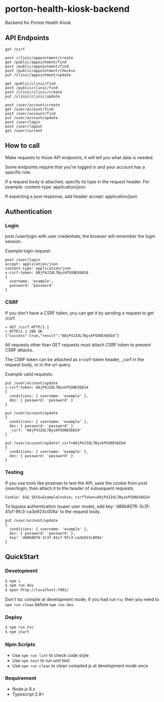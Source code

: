 # porton-health-kiosk-backend

Backend for Porton Health Kiosk

## API Endpoints

    get /csrf

    post /clinic/appointment/create
    get /public/appointment/find
    post /public/appointment/find
    post /public/appointment/checkin
    put /clinic/appointment/update

    get /public/clinic/find
    post /public/clinic/find
    post /clinic/clinic/create
    put /clinic/clinic/update

    post /user/account/create
    get /user/account/find
    post /user/account/find
    put /user/account/update
    post /user/login
    post /user/logout
    get /user/current

## How to call

Make requests to those API endpoints, it will tell you what data is needed.

Some endpoints require that you're logged in and your account has a specific role.

If a request body is attached, specify its type in the request header. For example: content-type: application/json

If expecting a json response, add header accept: application/json

## Authentication

### Login

post /user/login with user credentials, the browser will remember the login session.

Example login request:

    post /user/login
    accept: application/json
    content-type: application/json
    x-csrf-token: 68jP4JZdL7ByskPSO0EXbEG4
    {
      username: 'example',
      password: 'password'
    }

### CSRF

If you don't have a CSRF token, you can get it by sending a request to get /csrf.

    > GET /csrf HTTP/1.1
    < HTTP/1.1 200 OK
    {"success":true,"result":"68jP4JZdL7ByskPSO0EXbEG4"}

All requests other than GET requests must attach CSRF token to prevent CSRF attacks.

The CSRF token can be attached as x-csrf-token header, _csrf in the request body, or in the url query.

Example valid requests:

    put /user/account/update
    x-csrf-token: 68jP4JZdL7ByskPSO0EXbEG4
    {
      conditions: { username: 'example' },
      doc: { password: 'password' }
    }

    put /user/account/update
    {
      conditions: { username: 'example' },
      doc: { password: 'password' }
      _csrf: '68jP4JZdL7ByskPSO0EXbEG4'
    }

    put /user/account/update?_csrf=68jP4JZdL7ByskPSO0EXbEG4
    {
      conditions: { username: 'example' },
      doc: { password: 'password' }
    }

### Testing

If you use tools like postman to test the API, save the cookie from post /user/login, then attach it to the header of subsequent requests.

    Cookie: EGG_SESS=ExampleCookie; csrfToken=68jP4JZdL7ByskPSO0EXbEG4

To bypass authentication (super user mode), add key: 'd88b8076-3c3f-41cf-9fc3-ca3e923c009a' to the request body.

    put /user/account/update
    {
      conditions: { username: 'example' },
      doc: { password: 'password' },
      key: 'd88b8076-3c3f-41cf-9fc3-ca3e923c009a'
    }

## QuickStart

### Development

```bash
$ npm i
$ npm run dev
$ open http://localhost:7001/
```

Don't tsc compile at development mode, if you had run `tsc` then you need to `npm run clean` before `npm run dev`.

### Deploy

```bash
$ npm run tsc
$ npm start
```

### Npm Scripts

- Use `npm run lint` to check code style
- Use `npm test` to run unit test
- Use `npm run clean` to clean compiled js at development mode once

### Requirement

- Node.js 8.x
- Typescript 2.8+
